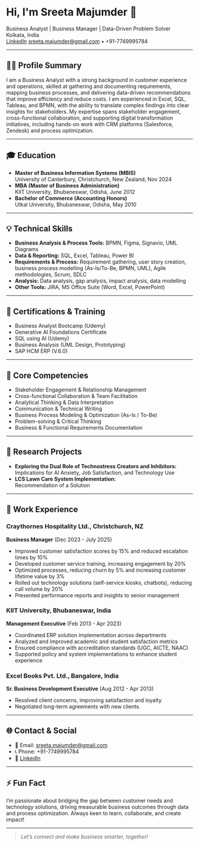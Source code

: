 # Hi, I'm Sreeta Majumder 👋

Business Analyst | Business Manager | Data-Driven Problem Solver  
Kolkata, India  
[LinkedIn](https://www.linkedin.com/in/sreeta-majumder-9683582a) 
sreeta.majumder@gmail.com • +91-7749995784

---

## 👩‍💼 Profile Summary

I am a Business Analyst with a strong background in customer experience and operations, skilled at gathering and documenting requirements, mapping business processes, and delivering data-driven recommendations that improve efficiency and reduce costs. I am experienced in Excel, SQL, Tableau, and BPMN, with the ability to translate complex findings into clear insights for stakeholders. My expertise spans stakeholder engagement, cross-functional collaboration, and supporting digital transformation initiatives, including hands-on work with CRM platforms (Salesforce, Zendesk) and process optimization.

---

## 🎓 Education

- **Master of Business Information Systems (MBIS)**  
  University of Canterbury, Christchurch, New Zealand, Nov 2024
- **MBA (Master of Business Administration)**  
  KIIT University, Bhubaneswar, Odisha, June 2012
- **Bachelor of Commerce (Accounting Honors)**  
  Utkal University, Bhubaneswar, Odisha, May 2010

---

## 💡 Technical Skills

- **Business Analysis & Process Tools:** BPMN, Figma, Signavio, UML Diagrams
- **Data & Reporting:** SQL, Excel, Tableau, Power BI
- **Requirements & Process:** Requirement gathering, user story creation, business process modelling (As-Is/To-Be, BPMN, UML), Agile methodologies, Scrum, SDLC
- **Analysis:** Data analysis, gap analysis, impact analysis, data modelling
- **Other Tools:** JIRA, MS Office Suite (Word, Excel, PowerPoint)

---

## 🏅 Certifications & Training

- Business Analyst Bootcamp (Udemy)
- Generative AI Foundations Certificate
- SQL using AI (Udemy)
- Business Analysis (UML Design, Prototyping)
- SAP HCM ERP (V.6.0)

---

## 🔑 Core Competencies

- Stakeholder Engagement & Relationship Management
- Cross-functional Collaboration & Team Facilitation
- Analytical Thinking & Data Interpretation
- Communication & Technical Writing
- Business Process Modeling & Optimization (As-Is / To-Be)
- Problem-solving & Critical Thinking
- Business & Functional Requirements Documentation

---

## 📝 Research Projects

- **Exploring the Dual Role of Technostress Creators and Inhibitors:**  
  Implications for AI Anxiety, Job Satisfaction, and Technology Use
- **LCS Lawn Care System Implementation:**  
  Recommendation of a Solution

---

## 💼 Work Experience

### Craythornes Hospitality Ltd., Christchurch, NZ  
**Business Manager** (Dec 2023 - July 2025)
- Improved customer satisfaction scores by 15% and reduced escalation times by 10%
- Developed customer service training, increasing engagement by 20%
- Optimized processes, reducing churn by 5% and increasing customer lifetime value by 3%
- Rolled out technology solutions (self-service kiosks, chatbots), reducing call volume by 20%
- Presented performance reports and insights to senior management

### KIIT University, Bhubaneswar, India  
**Management Executive** (Feb 2013 - Apr 2023)
- Coordinated ERP solution implementation across departments
- Analyzed and improved academic and student satisfaction metrics
- Ensured compliance with accreditation standards (UGC, AICTE, NAAC)
- Supported policy and system implementations to enhance student experience

### Excel Books Pvt. Ltd., Bangalore, India  
**Sr. Business Development Executive** (Aug 2012 - Apr 2013)
- Resolved client concerns, improving satisfaction and loyalty
- Negotiated long-term agreements with new clients.

---

## 🌐 Contact & Social

- 📧 Email: sreeta.majumder@gmail.com
- 📞 Phone: +91-7749995784
- 🔗 [LinkedIn](https://www.linkedin.com/in/sreeta-majumder-9683582a)

---

## ⚡ Fun Fact

I’m passionate about bridging the gap between customer needs and technology solutions, driving measurable business outcomes through data and process optimization. Always keen to learn, collaborate, and create impact!

---

> _Let’s connect and make business smarter, together!_
